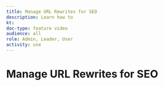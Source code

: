 ```yaml
---
title: Manage URL Rewrites for SEO
description: Learn how to 
kt: 
doc-type: feature video
audience: all
role: Admin, Leader, User
activity: use
---
```

# Manage URL Rewrites for SEO
